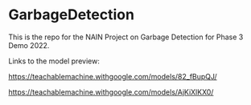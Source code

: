 # GarbageDetection
This is the repo for the NAIN Project on Garbage Detection for Phase 3 Demo 2022.

Links to the model preview:

https://teachablemachine.withgoogle.com/models/82_fBupQJ/

https://teachablemachine.withgoogle.com/models/AjKiXlKX0/
